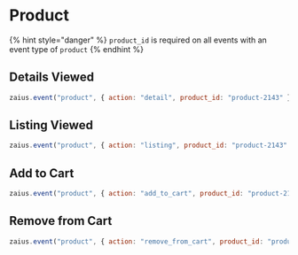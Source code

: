 # Product

{% hint style="danger" %}
`product_id` is required on all events with an event type of `product`
{% endhint %}

## Details Viewed

```javascript
zaius.event("product", { action: "detail", product_id: "product-2143" });
```

## Listing Viewed

```javascript
zaius.event("product", { action: "listing", product_id: "product-2143" });
```

## Add to Cart

```javascript
zaius.event("product", { action: "add_to_cart", product_id: "product-2143" });
```

## Remove from Cart

```javascript
zaius.event("product", { action: "remove_from_cart", product_id: "product-2143" });
```

